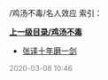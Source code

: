 /鸡汤不毒/名人效应 索引：


**[上一级目录/鸡汤不毒](/鸡汤不毒/index.md)**

- [张译十年磨一剑](/鸡汤不毒/名人效应/张译十年磨一剑.md)


<font size=2 color='grey'> 2020-03-08 10:46 </font>
